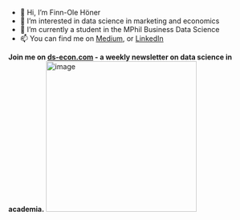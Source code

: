 - 👋 Hi, I’m Finn-Ole Höner
- 👀 I’m interested in data science in marketing and economics
- 🌱 I’m currently a student in the MPhil Business Data Science
- 📫 You can find me on [Medium](https://medium.com/@ds-econ), or [LinkedIn](https://www.linkedin.com/in/finn-hoener/)

**Join me on [ds-econ.com](https://www.ds-econ.com) - a weekly newsletter on data science in academia.**
<a href="https://www.ds-econ.com"><img width="300" alt="image" src="https://github.com/finnoh/finnoh/assets/59664225/20b93042-fc3f-4e40-9b99-6db12b813dd8"></a>
